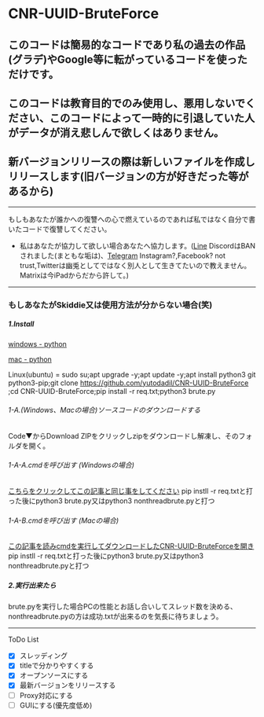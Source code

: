 # CNR-UUID-BruteForce
## このコードは簡易的なコードであり私の過去の作品(グラデ)やGoogle等に転がっているコードを使っただけです。
## このコードは教育目的でのみ使用し、悪用しないでください、このコードによって一時的に引退していた人がデータが消え悲しんで欲しくはありません。
## 新バージョンリリースの際は新しいファイルを作成しリリースします(旧バージョンの方が好きだった等があるから)
---
もしもあなたが誰かへの復讐への心で燃えているのであれば私ではなく自分で書いたコードで復讐してください。
 - 私はあなたが協力して欲しい場合あなたへ協力します。([Line](https://lin.ee/QzHo54r) DiscordはBANされました(まともな垢は)、[Telegram](https://t.me/helloiamanon) Instagram?,Facebook? not trust,Twitterは幽兎としてではなく別人として生きてたいので教えません。 Matrixは今iPadからだから許して。)
---
### もしあなたがSkiddie又は使用方法が分からない場合(笑)
##### 1.Install 

[windows - python](https://www.python.org/ftp/python/3.10.4/python-3.10.4-amd64.exe) 

[mac - python](https://www.python.org/ftp/python/3.10.4/python-3.10.4-macos11.pkg) 

Linux(ubuntu) = sudo su;apt upgrade -y;apt update -y;apt install python3 git python3-pip;git clone https://github.com/yutodadil/CNR-UUID-BruteForce ;cd CNR-UUID-BruteForce;pip install -r req.txt;python3 brute.py

###### 1-A.(Windows、Macの場合)ソースコードのダウンロードする 

Code▼からDownload ZIPをクリックしzipをダウンロードし解凍し、そのフォルダを開く。

###### 1-A-A.cmdを呼び出す (Windowsの場合)　

[こちらをクリックしてこの記事と同じ事をしてください](https://win.just4fun.biz/?%E3%82%B3%E3%83%9E%E3%83%B3%E3%83%89%E3%83%97%E3%83%AD%E3%83%B3%E3%83%97%E3%83%88/%E8%A6%8B%E3%81%A6%E3%81%84%E3%82%8B%E3%83%95%E3%82%A9%E3%83%AB%E3%83%80%E3%81%AB%E7%B4%A0%E6%97%A9%E3%81%8F%E3%82%B3%E3%83%9E%E3%83%B3%E3%83%89%E3%83%97%E3%83%AD%E3%83%B3%E3%83%97%E3%83%88%E3%82%92%E8%B5%B7%E5%8B%95%E3%81%99%E3%82%8B%E6%96%B9%E6%B3%95) pip instll -r req.txtと打った後にpython3 brute.py又はpython3 nonthreadbrute.pyと打つ

###### 1-A-B.cmdを呼び出す (Macの場合) 

[この記事を読みcmdを実行してダウンロードしたCNR-UUID-BruteForceを開き](https://www.wikihow.jp/Mac%E3%81%A7%E3%82%B3%E3%83%9E%E3%83%B3%E3%83%89%E3%83%A9%E3%82%A4%E3%83%B3%E3%82%92%E8%B5%B7%E5%8B%95%E3%81%99%E3%82%8B)pip instll -r req.txtと打った後にpython3 brute.py又はpython3 nonthreadbrute.pyと打つ

##### 2.実行出来たら

brute.pyを実行した場合PCの性能とお話し合いしてスレッド数を決める、nonthreadbrute.pyの方は成功.txtが出来るのを気長に待ちましょう。

---
ToDo List
- [x] スレッディング
- [x] titleで分かりやすくする
- [x] オープンソースにする
- [x] 最新バージョンをリリースする
- [ ] Proxy対応にする
- [ ] GUIにする(優先度低め)

